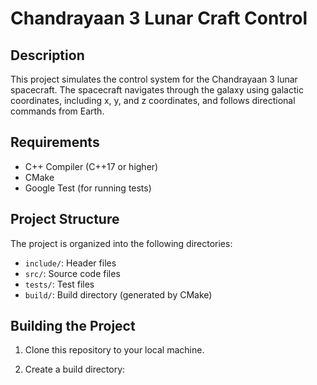 # Chandrayaan 3 Lunar Craft Control

## Description

This project simulates the control system for the Chandrayaan 3 lunar spacecraft. The spacecraft navigates through the galaxy using galactic coordinates, including x, y, and z coordinates, and follows directional commands from Earth.

## Requirements

- C++ Compiler (C++17 or higher)
- CMake
- Google Test (for running tests)

## Project Structure

The project is organized into the following directories:

- `include/`: Header files
- `src/`: Source code files
- `tests/`: Test files
- `build/`: Build directory (generated by CMake)

## Building the Project

1. Clone this repository to your local machine.

2. Create a build directory:

